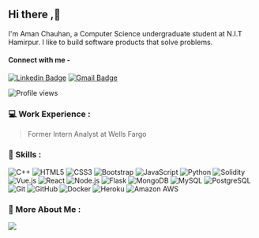 ## Hi there ,👋
I'm Aman Chauhan, a Computer Science undergraduate student at N.I.T Hamirpur. I like to build software products that solve problems.

#### Connect with me -
[![Linkedin Badge](https://img.shields.io/badge/-aman-blue?style=flat-square&logo=Linkedin&logoColor=white&link=https://www.linkedin.com/in/aman-chauhan-65b726199/)](https://www.linkedin.com/in/aman-chauhan-65b726199/)
[![Gmail Badge](https://img.shields.io/badge/-abhitheone456@gmail.com-c14438?style=flat-square&logo=Gmail&logoColor=white&link=mailto:abhitheone456@gmail.com)](mailto:abhitheone456@gmail.com) 

![Profile views](https://gpvc.arturio.dev/aman-d-1-n-only)


### 💻 Work Experience :
> Former Intern Analyst at Wells Fargo

### 🥇 Skills :
![C++](https://img.shields.io/badge/-C++-00599C?style=flat-square&logo=c)
![HTML5](https://img.shields.io/badge/-HTML5-E34F26?style=flat-square&logo=html5&logoColor=white)
![CSS3](https://img.shields.io/badge/-CSS3-1572B6?style=flat-square&logo=css3)
![Bootstrap](https://img.shields.io/badge/-Bootstrap-563D7C?style=flat-square&logo=bootstrap)
![JavaScript](https://img.shields.io/badge/-JavaScript-black?style=flat-square&logo=javascript)
![Python](https://img.shields.io/badge/Python-black?style=flat-square&logo=python)
![Solidity](https://img.shields.io/badge/Solidity-00599C?style=flat-square&logo=solidity)
![Vue.js](https://img.shields.io/badge/-Vue.js-black?style=flat-square&logo=vue.js)
![React](https://img.shields.io/badge/-React-black?style=flat-square&logo=react)
![Node.js](https://img.shields.io/badge/-Node.js-49CB41?style=flat-square&logo=node.js)
![Flask](https://img.shields.io/badge/Flask-black?style=flat-square&logo=flask)
![MongoDB](https://img.shields.io/badge/-MongoDB-black?style=flat-square&logo=mongodb)
![MySQL](https://img.shields.io/badge/-MySQL-black?style=flat-square&logo=mysql)
![PostgreSQL](https://img.shields.io/badge/PostgreSQL-black?style=flat-square&logo=postgresql)
![Git](https://img.shields.io/badge/-Git-black?style=flat-square&logo=git)
![GitHub](https://img.shields.io/badge/-GitHub-181717?style=flat-square&logo=github)
![Docker](https://img.shields.io/badge/Docker-black?style=flat-square&logo=docker)
![Heroku](https://img.shields.io/badge/-Heroku-430098?style=flat-square&logo=heroku)
![Amazon AWS](https://img.shields.io/badge/Amazon%20AWS-232F3E?style=flat-square&logo=amazon-aws)


### 🥷 More About Me :
<img src="https://github-readme-stats.vercel.app/api?username=aman-d-1-n-only&&show_icons=true&&hide_border=false&&theme=midnight-purple&&count_private=true"/>

